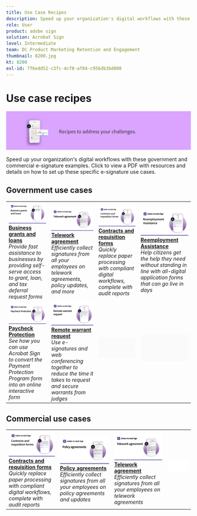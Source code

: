 ```yaml
---
title: Use Case Recipes
description: Speed up your organization's digital workflows with these government and commercial e-signature examples
role: User
product: adobe sign
solution: Acrobat Sign
level: Intermediate
team: DC Product Marketing Retention and Engagement
thumbnail: 8200.jpg
kt: 8200
exl-id: 7f6edd52-c3fc-4cf0-af84-c956db3bd008
---
```

# Use case recipes

![Use case banner](../assets/Hero-Recipe.png)

Speed up your organization's digital workflows with these government and commercial e-signature examples. Click to view a PDF with resources and details on how to set up these specific e-signature use cases.

## Government use cases

<table style="table-layout:fixed">
<tr>
  <td>
    <a href="usecasegovgrants.md">
      <img alt="Business grants and loans" src="../assets/UC_Business.png" />
    </a>
    <div>
    <a href="usecasegovgrants.md"><strong>Business grants and loans</strong></a>
    </div>
    <em>Provide fast assistance to businesses by providing self-serve access to grant, loan, and tax deferral request forms</em>
    <br>
  </td> 
  <td>
    <a href="usecasegovtelework.md">
      <img alt="Telework agreement" src="../assets/UC_MegasignR.png" />
    </a>
    <div>
    <a href="usecasegovtelework.md"><strong>Telework agreement</strong></a>
    </div>
    <em>Efficiently collect signatures from all your employees on telework agreements, policy updates, and more</em>
    <br>
  </td>
  <td>
    <a href="usecasegovcontracts.md">
      <img alt="Contracts and requisition forms" src="../assets/UC_WorkflowR.png" />
    </a>
    <div>
    <a href="usecasegovcontracts.md"><strong>Contracts and requisition forms</strong></a>
    </div>
    <em>Quickly replace paper processing with compliant digital workflows, complete with audit reports</em>
    <br>
  </td>
  <td>
    <a href="usecasegovreemployment.md">
      <img alt="Reemployment Assistance" src="../assets/UC_WebformsR.png" />
    </a>
    <div>
    <a href="usecasegovreemployment.md"><strong>Reemployment Assistance</strong></a>
    </div>
    <em>Help citizens get the help they need without standing in line with all-digital application forms that can go live in days</em>
    <br>
  </td>
</tr>
<tr>
  <td>
    <a href="usecasegovpaycheck.md">
      <img alt="Paycheck Protection" src="../assets/UC_PaycheckProtectionR.png" />
    </a>
    <div>
    <a href="usecasegovpaycheck.md"><strong>Paycheck Protection</strong></a>
    </div>
    <em>See how you can use Acrobat Sign to convert the Payment Protection Program form into an online interactive form</em>
    <br>
  </td>
  <td>
    <a href="usecasegovremote.md">
      <img alt="Remote warrant request" src="../assets/UC_Remote_WarrantR.png" />
    </a>
    <div>
    <a href="usecasegovremote.md"><strong>Remote warrant request</strong></a>
    </div>
    <em>Use e-signatures and web conferencing together to reduce the time it takes to request and secure warrants from judges</em>
    <br>
  </td>
  <td>
    <img alt="Spacer" src="../assets/Grayspacer.png" />
    <div>
    <br>
  </td>
  <td>
    <img alt="Spacer" src="../assets/Grayspacer.png" />
    <div>
    <br>
  </td>
</tr>
</table>

## Commercial use cases

<table style="table-layout:fixed">
<tr>
  <td>
    <a href="usecasecomcontracts.md">
      <img alt="Contracts and requisition forms" src="../assets/UC_WorkflowR.png" />
    </a>
    <div>
    <a href="usecasecomcontracts.md"><strong>Contracts and requisition forms</strong></a>
    </div>
    <em>Quickly replace paper processing with compliant digital workflows, complete with audit reports</em>
    <br>
  </td> 
  <td>
    <a href="usecasecompolicy.md">
      <img alt="Policy agreements" src="../assets/UC_Policy.png" />
    </a>
    <div>
    <a href="usecasecompolicy.md"><strong>Policy agreements</strong></a>
    </div>
    <em>Efficiently collect signatures from all your employees on policy agreements and updates</em>
    <br>
  </td>
  <td>
    <a href="usecasecomtelework.md">
      <img alt="Telework agreement" src="../assets/UC_MegasignR.png" />
    </a>
    <div>
    <a href="usecasecomtelework.md"><strong>Telework agreement</strong></a>
    </div>
    <em>Efficiently collect signatures from all your employees on telework agreements</em>
    <br>
  </td>
  <td>
    <img alt="Spacer" src="../assets/Whitespacer.png" />
    <div>
    <br>
  </td>
</tr>
</table>

